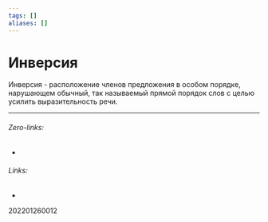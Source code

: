 ```yaml
---
tags: []
aliases: []
---
```

# Инверсия
Инверсия - расположение членов предложения в особом порядке, нарушающем обычный, так называемый прямой порядок слов с целью усилить выразительность речи.
___
###### Zero-links:
-
###### Links:
-

202201260012